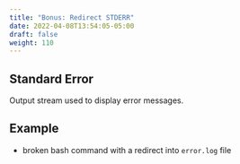 ```yaml
---
title: "Bonus: Redirect STDERR"
date: 2022-04-08T13:54:05-05:00
draft: false
weight: 110
---
```


## Standard Error

Output stream used to display error messages. 

## Example

- broken bash command with a redirect into `error.log` file